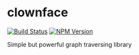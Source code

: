 # clownface

[![Build Status](https://travis-ci.org/rdf-ext/clownface.svg?branch=master)](https://travis-ci.org/rdf-ext/clownface)
[![NPM Version](https://img.shields.io/npm/v/clownface.svg?style=flat)](https://npm.im/clownface)

Simple but powerful graph traversing library 